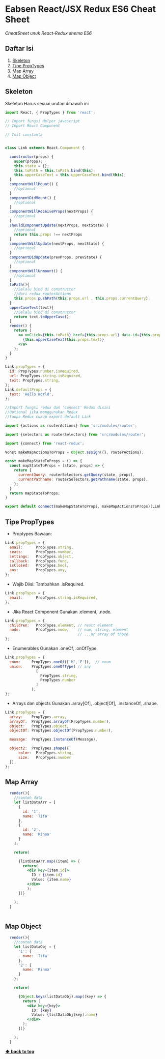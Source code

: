 # Eabsen React/JSX Redux ES6 Cheat Sheet

*CheatSheet unuk React-Redux shema ES6*

## Daftar Isi

  1. [Skeleton](#skeleton)
  1. [Tipe PropTypes](#tipe-proptypes)
  1. [Map Array](#map-array)
  1. [Map Object](#map-object)

## Skeleton

  Skeleton Harus sesuai urutan dibawah ini

  ```jsx
  import React, { PropTypes } from 'react';

  // Import fungsi Helper javascript
  // Import React Component

  // Init constanta


  class Link extends React.Component {

    constructor(props) {
      super(props);
      this.state = {};
      this.toPath = this.toPath.bind(this);
      this.upperCaseText = this.upperCaseText.bind(this);
    }
    componentWillMount() {
      //optional
    }
    componentDidMount() {
      //optional
    }
    componentWillReceiveProps(nextProps) {
      //optional
    }
    shouldComponentUpdate(nextProps, nextState) {
      //optional
      return this.props !== nextProps
    }
    componentWillUpdate(nextProps, nextState) {
      //optional
    }
    componentDidUpdate(prevProps, prevState) {
      //optional
    }
    componentWillUnmount() {
      //optional
    }
    toPath(){
      //Selalu bind di constructor
      //dari redux routerActions
      this.props.pushPath(this.props.url , this.props.currentQuery);
    }
    upperCaseText(text){
      //Selalu bind di constructor
      return text.toUpperCase();
    }
    render() {
      return (
        <a onCLick={this.toPath} href={this.props.url} data-id={this.props.id}>
          {this.upperCaseText(this.props.text)}
        </a>
      );
    }
  }

  Link.propTypes = {
    id: PropTypes.number.isRequired,
    url: PropTypes.string.isRequired,
    text: PropTypes.string,
  };
  Link.defaultProps = {
    text: 'Hello World',
  };

  //Import fungsi redux dan 'connect' Redux disini
  //Optional jika menggunakan Redux
  //tanpa Redux cukup export default Link

  import {actions as routerActions} from 'src/modules/router';

  import {selectors as routerSelectors} from 'src/modules/router';

  import {connect} from 'react-redux';

  Vonst makeMapActionsToProps = Object.assign({}, routerActions);

  const makeMapStateToProps = () => {
    const mapStateToProps = (state, props) => {
      return {
        currentQuery: routerSelectors.getQuery(state, props),
        currentPathname: routerSelectors.getPathname(state, props),
      };
    }
    return mapStateToProps;
  }

  export default connect(makeMapStateToProps, makeMapActionsToProps)(Link)
  ```

## Tipe PropTypes

  - Proptypes Bawaan:

  ```jsx
  Link.propTypes = {
    email:      PropTypes.string,
    seats:      PropTypes.number,
    settings:   PropTypes.object,
    callback:   PropTypes.func,
    isClosed:   PropTypes.bool,
    any:        PropTypes.any,
  };

  ```

  - Wajib Diisi:
  Tambahkan .isRequired.

  ```jsx
  Link.propTypes = {
    email:      PropTypes.string.isRequired,
  };

  ```

  - Jika React Component
  Gunakan .element, .node.

  ```jsx
  Link.propTypes = {
    children:   PropTypes.element, // react element
    node:       PropTypes.node,    // num, string, element
                                   // ...or array of those
  };

  ```

  - Enumerables
  Gunakan .oneOf, .onOfType

  ```jsx
  Link.propTypes = {
    enum:     PropTypes.oneOf(['M','F']),  // enum
    union:    PropTypes.oneOfType( // any
                [        
                  PropTypes.string,
                  PropTypes.number
                ]
              ),
  };

  ```

  - Arrays dan objects
  Gunakan .array[Of], .object[Of], .instanceOf, .shape.

  ```jsx
  Link.propTypes = {
    array:    PropTypes.array,
    arrayOf:  PropTypes.arrayOf(PropTypes.number),
    object:   PropTypes.object,
    objectOf: PropTypes.objectOf(PropTypes.number),

    message:  PropTypes.instanceOf(Message),

    object2:  PropTypes.shape({
        color:  PropTypes.string,
        size:   PropTypes.number
    }),
  };

  ```

## Map Array

```jsx
  render(){
    //contoh data
    let listDataArr = [
      {
        id: '1',
        name: 'Tifa'
      },
      {
        id: '2',
        name: 'Rinoa'
      }
    ];

    return(

      {listDataArr.map((item) => {
        return(
          <div key={item.id}>
            ID : {item.id}
            Value: {item.name}
          </div>
          );
      })}

    );
  }



```

## Map Object

```jsx
  render(){
    //contoh data
    let listDataObj = {
      '1': {
        name: 'Tifa'
      },
      '2': {
        name: 'Rinoa'
      }
    };

    return(

      {Object.keys(listDataObj).map((key) => {
        return (
          <div key={key}>
            ID: {key}
            Value: {listDataObj[key].name}
          </div>
        );
      })}

    );
  }

```

**[⬆ back to top](#daftar-isi)**
